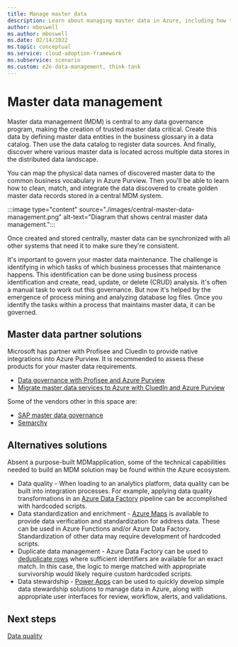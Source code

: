 ```yaml
---
title: Manage master data
description: Learn about managing master data in Azure, including how to create, store, and synchronize between systems, and governance.
author: mboswell
ms.author: mboswell
ms.date: 02/14/2022
ms.topic: conceptual
ms.service: cloud-adoption-framework
ms.subservice: scenario
ms.custom: e2e-data-management, think-tank
---
```


# Master data management

Master data management (MDM) is central to any data governance program, making the creation of trusted master data critical. Create this data by defining master data entities in the business glossary in a data catalog. Then use the data catalog to register data sources. And finally, discover where various master data is located across multiple data stores in the distributed data landscape.

You can map the physical data names of discovered master data to the common business vocabulary in Azure Purview. Then you'll be able to learn how to clean, match, and integrate the data discovered to create golden master data records stored in a central MDM system.

:::image type="content" source="./images/central-master-data-management.png" alt-text="Diagram that shows central master data management.":::

Once created and stored centrally, master data can be synchronized with all other systems that need it to make sure they're consistent.

It's important to govern your master data maintenance. The challenge is identifying in which tasks of which business processes that maintenance happens. This identification can be done using business process identification and create, read, update, or delete (CRUD) analysis. It's often a manual task to work out this governance. But now it's helped by the emergence of process mining and analyzing database log files. Once you identify the tasks within a process that maintains master data, it can be governed.

## Master data partner solutions

Microsoft has partner with Profisee and CluedIn to provide native integrations into Azure Purview. It is recommended to assess these products for your master data requirements.

- [Data governance with Profisee and Azure Purview](/azure/architecture/reference-architectures/data/profisee-master-data-management-purview)
- [Migrate master data services to Azure with CluedIn and Azure Purview](/azure/architecture/reference-architectures/data/migrate-master-data-services-with-cluedin)

Some of the vendors other in this space are:

- [SAP master data governance](https://www.sap.com/products/master-data-governance.html)
- [Semarchy](https://www.semarchy.com/)

## Alternatives solutions

Absent a purpose-built MDMapplication, some of the technical capabilities needed to build an MDM solution may be found within the Azure ecosystem.

- Data quality - When loading to an analytics platform, data quality can be built into integration processes. For example, applying data quality transformations in an [Azure Data Factory](https://azure.microsoft.com/services/data-factory/) pipeline can be accomplished with hardcoded scripts.
- Data standardization and enrichment - [Azure Maps](https://azure.microsoft.com/services/azure-maps/) is available to provide data verification and standardization for address data. These can be used in Azure Functions and/or Azure Data Factory.  Standardization of other data may require development of hardcoded scripts.
- Duplicate data management - Azure Data Factory can be used to [deduplicate rows](/azure/data-factory/how-to-data-flow-dedupe-nulls-snippets) where sufficient identifiers are available for an exact match.  In this case, the logic to merge matched with appropriate survivorship would likely require custom hardcoded scripts.
- Data stewardship - [Power Apps](https://powerapps.microsoft.com/) can be used to quickly develop simple data stewardship solutions to manage data in Azure, along with appropriate user interfaces for review, workflow, alerts, and validations.

## Next steps

[Data quality](govern-data-quality.md)
